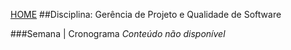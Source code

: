 [HOME](https://github.com/lucastafarelbs/Ensino-Superior-de-Informatica-GRATUITO) 
##Disciplina: Gerência de Projeto e Qualidade de Software

###Semana | Cronograma
*Conteúdo não disponível*